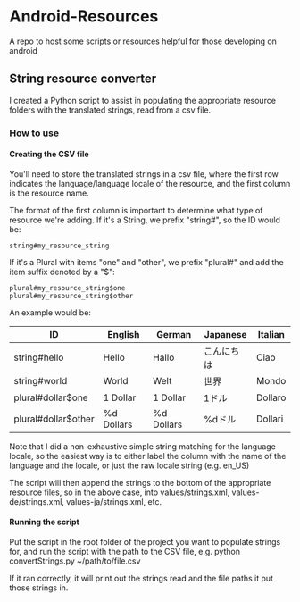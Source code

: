 # Android-Resources
A repo to host some scripts or resources helpful for those developing on android

## String resource converter ##
I created a Python script to assist in populating the appropriate resource folders with the translated strings, read from a csv file.

### How to use ###

#### Creating the CSV file ####
You'll need to store the translated strings in a csv file, where the first row indicates the language/language locale of the resource, and the first column is the resource name. 

The format of the first column is important to determine what type of resource we're adding. 
If it's a String, we prefix "string#", so the ID would be: 
```
string#my_resource_string
```
If it's a Plural with items "one" and "other", we prefix "plural#" and add the item suffix denoted by a "$":
```
plural#my_resource_string$one
plural#my_resource_string$other
```

An example would be:

|         ID         |  English  |  German  | Japanese | Italian |
|--------------------|-----------|----------|----------|---------|
|    string#hello    |   Hello   |   Hallo  | こんにちは |  Ciao   |
|    string#world    |   World   |   Welt   |    世界   |  Mondo  |
| plural#dollar$one  | 1 Dollar  | 1 Dollar |   1ドル   | Dollaro |
| plural#dollar$other| %d Dollars|%d Dollars|   %dドル  | Dollari |

Note that I did a non-exhaustive simple string matching for the language locale, so the easiest way is to either label the column with the name of the language and the locale, or just the raw locale string (e.g. en_US)

The script will then append the strings to the bottom of the appropriate resource files, so in the above case, into values/strings.xml, values-de/strings.xml, values-ja/strings.xml, etc. 

#### Running the script ####
Put the script in the root folder of the project you want to populate strings for, and run the script with the path to the CSV file, e.g. python convertStrings.py ~/path/to/file.csv

If it ran correctly, it will print out the strings read and the file paths it put those strings in.
